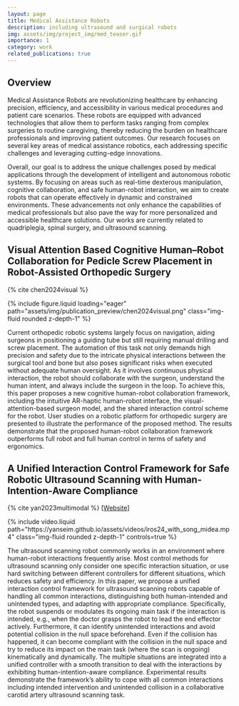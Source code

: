 ```yaml
---
layout: page
title: Medical Assistance Robots
description: including ultrasound and surgical robots
img: assets/img/project_img/med_teaser.gif
importance: 1
category: work
related_publications: true
---
```


## Overview

Medical Assistance Robots are revolutionizing healthcare by enhancing precision, efficiency, and accessibility in various medical procedures and patient care scenarios. These robots are equipped with advanced technologies that allow them to perform tasks ranging from complex surgeries to routine caregiving, thereby reducing the burden on healthcare professionals and improving patient outcomes. Our research focuses on several key areas of medical assistance robotics, each addressing specific challenges and leveraging cutting-edge innovations.

Overall, our goal is to address the unique challenges posed by medical applications through the development of intelligent and autonomous robotic systems. By focusing on areas such as real-time dexterous manipulation, cognitive collaboration, and safe human-robot interaction, we aim to create robots that can operate effectively in dynamic and constrained environments. These advancements not only enhance the capabilities of medical professionals but also pave the way for more personalized and accessible healthcare solutions. Our works are currently related to quadriplegia, spinal surgery, and ultrasound scanning.

## Visual Attention Based Cognitive Human–Robot Collaboration for Pedicle Screw Placement in Robot-Assisted Orthopedic Surgery

{% cite chen2024visual %}

{% include figure.liquid loading="eager" path="assets/img/publication_preview/chen2024visual.png" class="img-fluid rounded z-depth-1" %}

Current orthopedic robotic systems largely focus on navigation, aiding surgeons in positioning a guiding tube but still requiring manual drilling and screw placement. The automation of this task not only demands high precision and safety due to the intricate physical interactions between the surgical tool and bone but also poses significant risks when executed without adequate human oversight. As it involves continuous physical interaction, the robot should collaborate with the surgeon, understand the human intent, and always include the surgeon in the loop. To achieve this, this paper proposes a new cognitive human-robot collaboration framework, including the intuitive AR-haptic human-robot interface, the visual-attention-based surgeon model, and the shared interaction control scheme for the robot. User studies on a robotic platform for orthopedic surgery are presented to illustrate the performance of the proposed method. The results demonstrate that the proposed human-robot collaboration framework outperforms full robot and full human control in terms of safety and ergonomics.

## A Unified Interaction Control Framework for Safe Robotic Ultrasound Scanning with Human-Intention-Aware Compliance

{% cite yan2023multimodal %}
[[Website](https://yanseim.github.io/iros24ultrasound/)]

<div class="col-sm mt-3 mt-md-0">
    {% include video.liquid path="https://yanseim.github.io/assets/videos/iros24_with_song_midea.mp4" class="img-fluid rounded z-depth-1" controls=true %}
</div>

The ultrasound scanning robot commonly works in an environment where human-robot interactions frequently arise. Most control methods for ultrasound scanning only consider one specific interaction situation, or use hard switching between different controllers for different situations, which reduces safety and efficiency. In this paper, we propose a unified interaction control framework for ultrasound scanning robots capable of handling all common interactions, distinguishing both human-intended and unintended types, and adapting with appropriate compliance. Specifically, the robot suspends or modulates its ongoing main task if the interaction is intended, e.g., when the doctor grasps the robot to lead the end effector actively. Furthermore, it can identify unintended interactions and avoid potential collision in the null space beforehand. Even if the collision has happened, it can become compliant with the collision in the null space and try to reduce its impact on the main task (where the scan is ongoing) kinematically and dynamically. The multiple situations are integrated into a unified controller with a smooth transition to deal with the interactions by exhibiting human-intention-aware compliance. Experimental results demonstrate the framework’s ability to cope with all common interactions including intended intervention and unintended collision in a collaborative carotid artery ultrasound scanning task.
